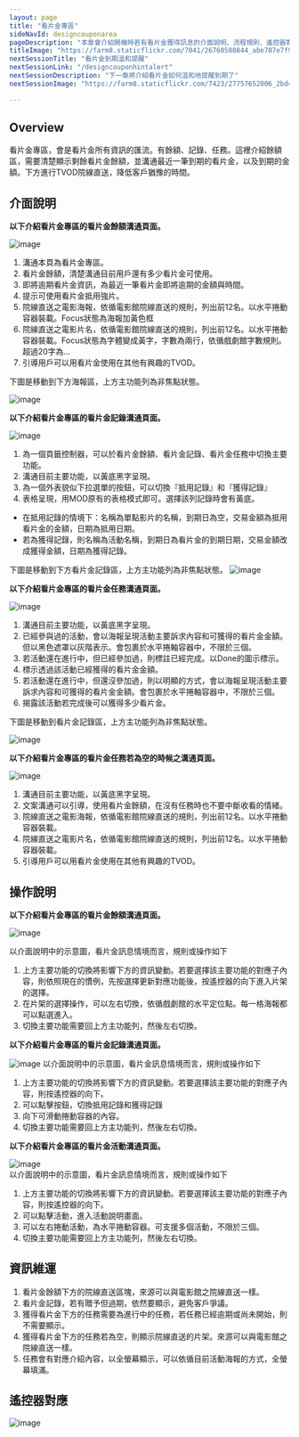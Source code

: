 ```yaml
---
layout: page
title: "看片金專區"
sideNavId: designcouponarea
pageDescription: "本章會介紹開機時若有看片金獲得訊息的介面說明、流程規則、遙控器對應操作"
titleImage: "https://farm8.staticflickr.com/7041/26760580844_abe707e7f9_o.png"
nextSessionTitle: "看片金到期溫和提醒"
nextSessionLink: "/designcouponhintalert"
nextSessionDescription: "下一章將介紹看片金如何溫和地提醒到期了"
nextSessionImage: "https://farm8.staticflickr.com/7423/27757652006_2bd48b0b85_o.png"

---
```


<div id="Overview"></div>
                
## Overview

看片金專區，會是看片金所有資訊的匯流。有餘額、記錄、任務。這裡介紹餘額區，需要清楚顯示剩餘看片金餘額，並溝通最近一筆到期的看片金，以及到期的金額。下方進行TVOD院線直送，降低客戶猶豫的時間。


<div id="介面說明"></div>
                
## 介面說明

**以下介紹看片金專區的看片金餘額溝通頁面。**

![image](https://farm8.staticflickr.com/7490/27184141514_ff5ca321ef_o.png)

1) 溝通本頁為看片金專區。  
2) 看片金餘額，清楚溝通目前用戶還有多少看片金可使用。  
3) 即將逾期看片金資訊，為最近一筆看片金即將逾期的金額與時間。  
4) 提示可使用看片金抵用強片。  
5) 院線直送之電影海報，依循電影館院線直送的規則，列出前12名。以水平捲動容器裝載。Focus狀態為海報加黃色框  
6) 院線直送之電影片名，依循電影館院線直送的規則，列出前12名。以水平捲動容器裝載。Focus狀態為字體變成黃字，字數為兩行，依循戲劇館字數規則。超過20字為...  
7) 引導用戶可以用看片金使用在其他有興趣的TVOD。

下圖是移動到下方海報區，上方主功能列為非焦點狀態。

![image](https://farm8.staticflickr.com/7484/27769662752_e4d04efe7c_o.png)

**以下介紹看片金專區的看片金記錄溝通頁面。**

![image](https://farm8.staticflickr.com/7441/27704656312_ba5d51513c_o.png)

1) 為一個頁籤控制器，可以於看片金餘額、看片金記錄、看片金任務中切換主要功能。  
2) 溝通目前主要功能，以黃底黑字呈現。  
3) 為一個外表貌似下拉選單的按鈕，可以切換『抵用記錄』和『獲得記錄』  
4) 表格呈現，用MOD原有的表格模式即可。選擇該列記錄時會有黃底。  

- 在抵用記錄的情境下：名稱為單點影片的名稱，到期日為空，交易金額為抵用看片金的金額，日期為抵用日期。  
- 若為獲得記錄，則名稱為活動名稱，到期日為看片金的到期日期，交易金額改成獲得金額，日期為獲得記錄。

下圖是移動到下方看片金記錄區，上方主功能列為非焦點狀態。
![image](https://farm8.staticflickr.com/7274/27259068514_b96261d149_o.png)

**以下介紹看片金專區的看片金任務溝通頁面。**

![image](https://farm8.staticflickr.com/7377/27194273134_e696c712ac_o.png)

1) 溝通目前主要功能，以黃底黑字呈現。  
2) 已經參與過的活動，會以海報呈現活動主要訴求內容和可獲得的看片金金額。但以黑色遮罩以灰階表示。會包裹於水平捲軸容器中，不限於三個。  
3) 若活動還在進行中，但已經參加過，則標註已經完成。以Done的圖示標示。  
4) 標示透過該活動已經獲得的看片金金額。  
5) 若活動還在進行中，但還沒參加過，則以明顯的方式，會以海報呈現活動主要訴求內容和可獲得的看片金金額。會包裹於水平捲軸容器中，不限於三個。   
6) 揭露該活動若完成後可以獲得多少看片金。  


下圖是移動到看片金記錄區，上方主功能列為非焦點狀態。

![image](https://farm8.staticflickr.com/7450/27870631145_2dda9ab9cd_o.png)

**以下介紹看片金專區的看片金任務若為空的時候之溝通頁面。**

![image](https://farm8.staticflickr.com/7355/27195888723_430d123b1b_o.png)

1) 溝通目前主要功能，以黃底黑字呈現。    
2) 文案溝通可以引導，使用看片金餘額，在沒有任務時也不要中斷收看的情緒。  
3) 院線直送之電影海報，依循電影館院線直送的規則，列出前12名。以水平捲動容器裝載。  
4) 院線直送之電影片名，依循電影館院線直送的規則，列出前12名。以水平捲動容器裝載。  
5) 引導用戶可以用看片金使用在其他有興趣的TVOD。


            
<div id="操作說明"></div>            
            
## 操作說明  


**以下介紹看片金專區的看片金餘額溝通頁面。**

![image](https://farm8.staticflickr.com/7297/27807981905_96f608c2ec_o.png)

以介面說明中的示意圖，看片金訊息情境而言，規則或操作如下  
1) 上方主要功能的切換將影響下方的資訊變動。若要選擇該主要功能的對應子內容，則依照現在的慣例，先按選擇更新對應功能後，按遙控器的向下進入片架的選擇。  
2) 在片架的選擇操作，可以左右切換，依循戲劇館的水平定位點。每一格海報都可以點選進入。  
3) 切換主要功能需要回上方主功能列，然後左右切換。  

**以下介紹看片金專區的看片金記錄溝通頁面。**

![image](https://farm8.staticflickr.com/7081/27196752463_bbc904e9b1_o.png)
以介面說明中的示意圖，看片金訊息情境而言，規則或操作如下  
1) 上方主要功能的切換將影響下方的資訊變動。若要選擇該主要功能的對應子內容，則按遙控器的向下。  
2) 可以點擊按鈕，切換抵用記錄和獲得記錄  
3) 向下可滑動捲動容器的內容。  
4) 切換主要功能需要回上方主功能列，然後左右切換。  

**以下介紹看片金專區的看片金活動溝通頁面。**

![image](https://farm8.staticflickr.com/7677/27196051194_c64d8e8641_o.png)  
以介面說明中的示意圖，看片金訊息情境而言，規則或操作如下  
1) 上方主要功能的切換將影響下方的資訊變動。若要選擇該主要功能的對應子內容，則按遙控器的向下。  
2) 可以點擊活動，進入活動說明畫面。  
3) 可以左右捲動活動，為水平捲動容器。可支援多個活動，不限於三個。  
4) 切換主要功能需要回上方主功能列，然後左右切換。  

<div id="資訊維運"></div> 
           
## 資訊維運  
1) 看片金餘額下方的院線直送區塊，來源可以與電影館之院線直送一樣。  
2) 看片金記錄，若有贈予但過期，依然要顯示，避免客戶爭議。  
3) 獲得看片金下方的任務需要為進行中的任務，若任務已經逾期或尚未開始，則不需要顯示。  
4) 獲得看片金下方的任務若為空，則顯示院線直送的片架。來源可以與電影館之院線直送一樣。  
5) 任務會有對應介紹內容，以全螢幕顯示，可以依循目前活動海報的方式，全螢幕填滿。



<div id="遙控器對應"></div>            
            
## 遙控器對應

![image](https://farm8.staticflickr.com/7397/27259188553_db5880e8f8_o.png)